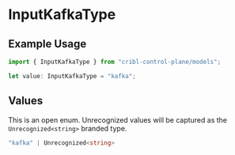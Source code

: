 # InputKafkaType

## Example Usage

```typescript
import { InputKafkaType } from "cribl-control-plane/models";

let value: InputKafkaType = "kafka";
```

## Values

This is an open enum. Unrecognized values will be captured as the `Unrecognized<string>` branded type.

```typescript
"kafka" | Unrecognized<string>
```